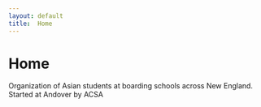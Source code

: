 ```yaml
---
layout: default
title:  Home
---
```


# Home

Organization of Asian students at boarding schools across New England. Started at Andover by ACSA